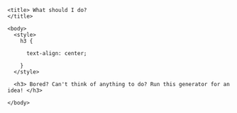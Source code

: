 <!DOCTYPE HTML>
  <html>
    
    <title> What should I do? 
    </title>
    
    <body>
      <style>
        h3 {
          
          text-align: center;
          
        }
      </style>
      
      <h3> Bored? Can't think of anything to do? Run this generator for an idea! </h3>
      
    </body>
    
   </html>
